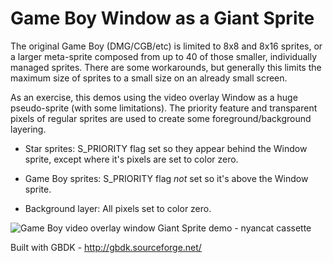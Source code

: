 Game Boy Window as a Giant Sprite
===========

The original Game Boy (DMG/CGB/etc) is limited to 8x8 and 8x16 sprites, or a larger meta-sprite composed from up to 40 of those smaller, individually managed sprites. There are some workarounds, but generally this limits the maximum size of sprites to a small size on an already small screen.

As an exercise, this demos using the video overlay Window as a huge pseudo-sprite (with some limitations). The priority feature and transparent pixels of regular sprites are used to create some foreground/background layering.

* Star sprites: S_PRIORITY flag set so they appear behind the Window sprite, except where it's pixels are set to color zero.

* Game Boy sprites: S_PRIORITY flag *not* set so it's above the Window sprite.

* Background layer: All pixels set to color zero.


![Game Boy video overlay window Giant Sprite demo - nyancat cassette](https://raw.githubusercontent.com/bbbbbr/plutoscorner/release/info/screenshot_anim.gif)

Built with GBDK - http://gbdk.sourceforge.net/

